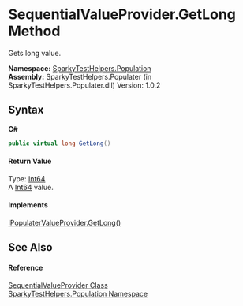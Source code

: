 # SequentialValueProvider.GetLong Method 
 

Gets long value.

**Namespace:**&nbsp;<a href="N_SparkyTestHelpers_Population.md">SparkyTestHelpers.Population</a><br />**Assembly:**&nbsp;SparkyTestHelpers.Populater (in SparkyTestHelpers.Populater.dll) Version: 1.0.2

## Syntax

**C#**<br />
``` C#
public virtual long GetLong()
```


#### Return Value
Type: <a href="http://msdn2.microsoft.com/en-us/library/6yy583ek" target="_blank">Int64</a><br />A <a href="http://msdn2.microsoft.com/en-us/library/6yy583ek" target="_blank">Int64</a> value.

#### Implements
<a href="M_SparkyTestHelpers_Population_IPopulaterValueProvider_GetLong.md">IPopulaterValueProvider.GetLong()</a><br />

## See Also


#### Reference
<a href="T_SparkyTestHelpers_Population_SequentialValueProvider.md">SequentialValueProvider Class</a><br /><a href="N_SparkyTestHelpers_Population.md">SparkyTestHelpers.Population Namespace</a><br />